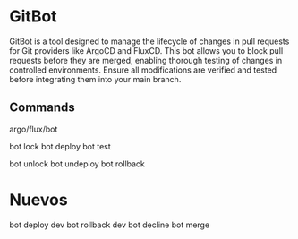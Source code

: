 # GitBot

GitBot is a tool designed to manage the lifecycle of changes in pull requests for Git providers like ArgoCD and FluxCD.
This bot allows you to block pull requests before they are merged, enabling thorough testing of changes in controlled environments.
Ensure all modifications are verified and tested before integrating them into your main branch.

## Commands

argo/flux/bot

bot lock
bot deploy
bot test

bot unlock
bot undeploy
bot rollback

# Nuevos

bot deploy dev
bot rollback dev
bot decline
bot merge
